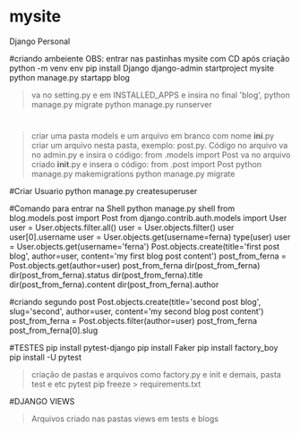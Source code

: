 # mysite
Django Personal

#criando ambeiente OBS: entrar nas pastinhas mysite com CD após criação
python -m venv env
pip install Django
django-admin startproject mysite
python manage.py startapp blog
>va no setting.py e em INSTALLED_APPS e insira no final 'blog',
python manage.py migrate
python manage.py runserver

#
>criar uma pasta models e um arquivo em branco com nome __ini__.py
>criar um arquivo nesta pasta, exemplo: post.py. Código no arquivo
>va no admin.py e insira o código: from .models import Post
>va no arquivo criado __init__.py e insera o código: from .post import Post
python manage.py makemigrations
python manage.py migrate

#Criar Usuario
python manage.py createsuperuser

#Comando para entrar na Shell
python manage.py shell
from blog.models.post import Post
from django.contrib.auth.models import User
user = User.objects.filter.all()
user = User.objects.filter()
user
user[0].username
user = User.objects.get(username=ferna)
type(user)
user = User.objects.get(username='ferna')
Post.objects.create(title='first post blog', author=user, content='my first blog post content')
post_from_ferna = Post.objects.get(author=user)
post_from_ferna
dir(post_from_ferna)
dir(post_from_ferna).status
dir(post_from_ferna).title
dir(post_from_ferna).content
dir(post_from_ferna).author

#criando segundo post
Post.objects.create(title='second post blog', slug='second', author=user, content='my second blog post content')
post_from_ferna = Post.objects.filter(author=user)
post_from_ferna
post_from_ferna[0].slug

#TESTES
pip install pytest-django
pip install Faker
pip install factory_boy
pip install -U pytest
>criação de pastas e arquivos como factory.py e init e demais, pasta test e etc
pytest
pip freeze > requirements.txt

#DJANGO VIEWS
>Arquivos criado nas pastas views em tests e blogs